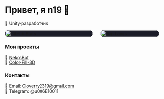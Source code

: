 # Привет, я n19 👋

🚀 Unity-разработчик

<div style="display: flex; align-items: stretch;">
  <!-- Левая карточка (GitHub Stats) -->
  <div style="flex: 60%; margin-right: 25px; background-color: #1A1B27; border-radius: 10px; overflow: hidden;">
    <img
      src="https://github-readme-stats.vercel.app/api?username=u006E10011&show_icons=true&theme=tokyonight"
      style="width: 100%; height: 100%; object-fit: contain;"
      alt="GitHub Stats"
    />
  </div>

  <!-- Правая карточка (Top Langs) -->
  <div style="flex: 40%; background-color: #1A1B27; border-radius: 10px; overflow: hidden;">
    <img
      src="https://github-readme-stats.vercel.app/api/top-langs/?username=u006E10011&theme=tokyonight&layout=donut"
      style="width: 100%; height: 100%; object-fit: contain;"
      alt="Top Langs"
    />
  </div>
</div>

### Мои проекты
🔗 [NekosBot](https://github.com/u006E10011/NekosBot)\
🔗 [Color-Fill-3D](https://github.com/u006E10011/Color-Fill-3D)

### Контакты
📧 Email: Cloverry2319@gmail.com\
💬 Telegram: @u006E10011